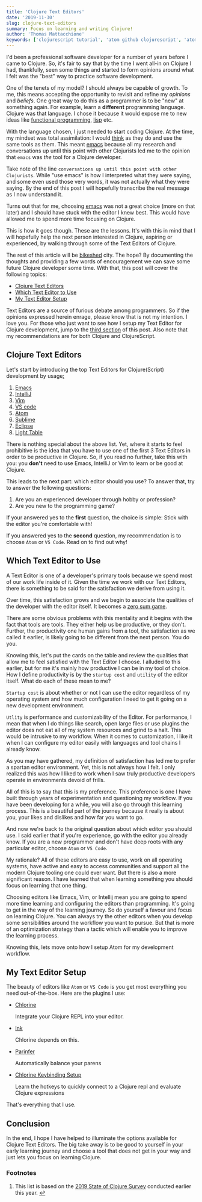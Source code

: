 ```yaml
---
title: 'Clojure Text Editors'
date: '2019-11-30'
slug: clojure-text-editors
summary: Focus on learning and writing Clojure!
author: 'Thomas Mattacchione'
keywords: ['clojurescript tutorial', 'atom github clojurescript', 'atom clojure']
---
```


I'd been a professional software developer for a number of years before I came to Clojure.  So, it's fair to say that by the time I went all-in on Clojure I had, thankfully, seen some things and started to form opinions around what I felt was the "best" way to practice software development.

One of the tenets of my model?  I should always be capable of growth.  To me, this means accepting the opportunity to revisit and refine my _opinions_ and _beliefs_.  One great way to do this as a programmer is to be "new" at something again.  For example, learn a **different** programming language.  Clojure was that language.  I chose it because it would expose me to new ideas like [functional programming](https://www.geeksforgeeks.org/functional-programming-paradigm/), [lisp](https://en.wikipedia.org/wiki/Lisp_(programming_language)) etc.

With the language chosen, I just needed to start coding Clojure.  At the time, my mindset was total assimilation: I would [think](https://www.youtube.com/watch?v=f84n5oFoZBc) as they do and use the same tools as them. This meant [emacs](https://www.gnu.org/software/emacs/) because all my research and conversations up until this point with other Clojurists led me to the opinion that `emacs` was _the_ tool for a Clojure developer.

<aside class="blog-post__note">Take note of the line <code class="gatsby-code-text">conversations up until this point with other Clojurists</code>.  While "use emacs" is how I interpreted what they were saying, and some even used those very words, it was not actually what they were saying.  By the end of this post I will hopefully transcribe the real message as I now understand it.</aside>

Turns out that for me, choosing [emacs](https://www.gnu.org/software/emacs/) was not a great choice (more on that later) and I should have stuck with the editor I knew best.  This would have allowed me to spend more time focusing on Clojure.

This is how it goes though.  These are the lessons.  It's with this in mind that I will hopefully help the next person interested in Clojure, aspiring or experienced, by walking through some of the Text Editors of Clojure.

The rest of this article will be [bikeshed](https://www.urbandictionary.com/define.php?term=bikeshed) city. The hope? By documenting the thoughts and providing a few words of encouragement we can save some future Clojure developer some time.  With that, this post will cover the following topics:

- [Clojure Text Editors](#clojure-text-editors)
- [Which Text Editor to Use](#which-text-editor-to-use)
- [My Text Editor Setup](#my-text-editor-setup)

<aside class="blog-post__note">Text Editors are a source of furious debate among programmers.  So if the opinions expressed herein enrage, please know that is not my intention.  I love you.  For those who just want to see how I setup my Text Editor for Clojure development, jump to the <a href="#my-text-editor-setup">third section</a> of this post.  Also note that my recommendations are for both Clojure and ClojureScript.</aside>

## Clojure Text Editors

Let's start by introducing the top Text Editors for Clojure(Script) development by usage<a href="#popular-editors" aria-describedby="footnote-label" id="popular-editors-ref">:</a>

1. [Emacs](https://www.gnu.org/software/emacs/)
2. [IntelliJ](https://www.jetbrains.com/idea/)
3. [Vim](https://www.vim.org/)
4. [VS code](https://code.visualstudio.com/)
5. [Atom](https://atom.io/)
6. [Sublime](https://www.sublimetext.com/)
7. [Eclipse](https://www.eclipse.org/downloads/)
8. [Light Table](http://lighttable.com/)

There is nothing special about the above list.  Yet, where it starts to feel prohibitive is the idea that you have to use one of the first 3 Text Editors in order to be productive in Clojure.  So, if you read no further, take this with you:  you **don't** need to use Emacs, IntelliJ or Vim to learn or be good at Clojure.

This leads to the next part:  which editor should you use?  To answer that, try to answer the following questions:

1. Are you an experienced developer through hobby or profession?
1. Are you new to the programming game?

If your answered yes to the **first** question, the choice is simple:  Stick with the editor you're comfortable with!

If you answered yes to the **second** question, my recommendation is to choose `Atom` or `VS Code`.  Read on to find out why!

## Which Text Editor to Use

A Text Editor is one of a developer's primary tools because we spend most of our work life inside of it.  Given the time we work with our Text Editors, there is something to be said for the satisfaction we derive from using it.

Over time, this satisfaction grows and we begin to associate the qualities of the developer with the editor itself.  It becomes a [zero sum game](https://www.merriam-webster.com/dictionary/zero-sum%20game).

There are some obvious problems with this mentality and it begins with the fact that tools are tools.  They either help us be productive, or they don't.  Further, the productivity one human gains from a tool, the satisfaction as we called it earlier, is likely going to be different from the next person.  You do you.

Knowing this, let's put the cards on the table and review the qualities that allow me to feel satisfied with the Text Editor I choose.  I alluded to this earlier, but for me it's mainly how productive I can be in my tool of choice.  How I define productivity is by the `startup cost` and `utility` of the editor itself.  What do each of these mean to me?

`Startup cost` is about whether or not I can use the editor regardless of my operating system and how much configuration I need to get it going on a new development environment.

`Utlity` is performance and customizability of the Editor.  For performance, I mean that when I do things like search, open large files or use plugins the editor does not eat all of my system resources and grind to a halt.  This would be intrusive to my workflow.  When it comes to customization, I like it when I can configure my editor easily with languages and tool chains I already know.

As you may have gathered, my definition of satisfaction has led me to prefer a spartan editor environment.  Yet, this is not always how I felt.  I only realized this was how I liked to work when I saw truly productive developers operate in environments devoid of frills.

All of this is to say that this is my preference.  This preference is one I have built through years of experimentation and questioning my workflow.  If you have been developing for a while, you will also go through this learning process.  This is a beautiful part of the journey because it really is about you, your likes and dislikes and how far you want to go.

And now we're back to the original question about which editor you should use.  I said earlier that if you're experience, go with the editor you already know.  If you are a new programmer and don't have deep roots with any particular editor, choose `Atom` or `VS Code`.

My rationale?  All of these editors are easy to use, work on all operating systems, have active and easy to access communities and support all the modern Clojure tooling one could ever want.  But there is also a more significant reason.  I have learned that when learning something you should focus on learning that one thing.

Choosing editors like Emacs, Vim, or Intellij mean you are going to spend more time learning and configuring the editors than programming.  It's going to get in the way of the learning journey.  So do yourself a favour and focus on learning Clojure.  You can always try the other editors when you develop some sensibilities around the workflow you want to pursue.  But that is more of an optimization strategy than a tactic which will enable you to improve the learning process.

Knowing this, lets move onto how I setup Atom for my development workflow.

## My Text Editor Setup

The beauty of editors like `Atom` or `VS Code` is you get most everything you need out-of-the-box.  Here are the plugins I use:

- [Chlorine](https://atom.io/packages/chlorine)

  Integrate your Clojure REPL into your editor.

- [Ink](https://atom.io/packages/ink)

  Chlorine depends on this.

- [Parinfer](https://atom.io/packages/parinfer)

  Automatically balance your parens

- [Chlorine Keybinding Setup](https://github.com/tkjone/dotfiles/blob/master/atom/keymap.cson#L34)

  Learn the hotkeys to quickly connect to a Clojure repl and evaluate Clojure expressions

That's everything that I use.

## Conclusion

In the end, I hope I have helped to illuminate the options available for Clojure Text Editors.  The big take away is to be good to yourself in your early learning journey and choose a tool that does not get in your way and just lets you focus on learning Clojure.


<aside>
  <h3>Footnotes</h3>
  <ol>
    <li id="popular-editors">
      This list is based on the <a class="blog-post__link" href="https://www.surveymonkey.com/results/SM-S9JVNXNQV/" target="_blank" rel="noopener noreferrer">2019 State of Clojure Survey</a> conducted earlier this year.
      <a href="#popular-editors-ref" aria-label="Back to content">↩</a>
    </li>
  </ol>
</aside>

